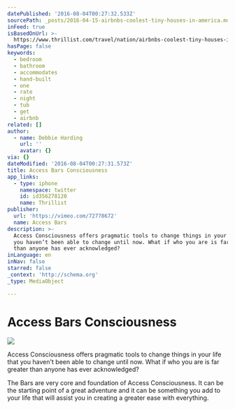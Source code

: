 ```yaml
---
datePublished: '2016-08-04T00:27:32.533Z'
sourcePath: _posts/2016-04-15-airbnbs-coolest-tiny-houses-in-america.md
inFeed: true
isBasedOnUrl: >-
  https://www.thrillist.com/travel/nation/airbnbs-coolest-tiny-houses-in-america/travel
hasPage: false
keywords:
  - bedroom
  - bathroom
  - accommodates
  - hand-built
  - one
  - rate
  - night
  - tub
  - get
  - airbnb
related: []
author:
  - name: Debbie Harding
    url: ''
    avatar: {}
via: {}
dateModified: '2016-08-04T00:27:31.573Z'
title: Access Bars Consciousness
app_links:
  - type: iphone
    namespace: twitter
    id: id356278120
    name: Thrillist
publisher:
  url: 'https://vimeo.com/72778672'
  name: Access Bars
description: >-
  Access Consciousness offers pragmatic tools to change things in your life that
  you haven’t been able to change until now. What if who you are is far greater
  than anyone has ever acknowledged?
inLanguage: en
inNav: false
starred: false
_context: 'http://schema.org'
_type: MediaObject

---
```

# Access Bars Consciousness
![ ](https://the-grid-user-content.s3-us-west-2.amazonaws.com/a18844b6-5971-40a0-8739-069dcdfc214c.jpg)

Access Consciousness offers pragmatic tools to change things in your life that you haven't been able to change until now. What if who you are is far greater than anyone has ever acknowledged?

The Bars are very core and foundation of Access Consciousness. It can be the starting point of a great adventure and it can be something you add to your life that will assist you in creating a greater ease with everything.